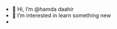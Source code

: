- 👋 Hi, I’m @hamda daahir
- 👀 I’m interested in learn something new
- 

<!---
zuhyr/zuhyr is a ✨ special ✨ repository because its `README.md` (this file) appears on your GitHub profile.
You can click the Preview link to take a look at your changes.
--->
